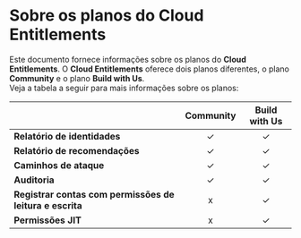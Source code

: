 # Sobre os planos do Cloud Entitlements

Este documento fornece informações sobre os planos do **Cloud Entitlements**. O **Cloud Entitlements** oferece dois planos diferentes, o plano **Community** e o plano **Build with Us**.   
Veja a tabela a seguir para mais informações sobre os planos:

|   | Community | Build with Us |
| ----- | :---: | :---: |
| **Relatório de identidades** | ✓ | ✓ |
| **Relatório de recomendações** | ✓ | ✓ |
| **Caminhos de ataque** | ✓ | ✓ |
| **Auditoria** | ✓ | ✓ |
| **Registrar contas com permissões de leitura e escrita** | x | ✓ |
| **Permissões JIT** | x | ✓ |